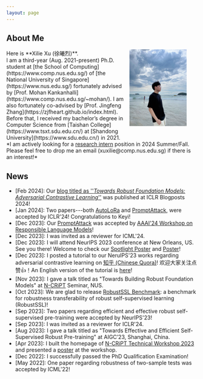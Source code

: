 ```yaml
---
layout: page
---
```


## About Me
<!-- <img src="/images/me3.jpg" class='floatpic'> -->
<img src="/images/me3.jpg" style="float:right; margin-left:1em; margin-right:2em; margin-bottom:1em; width:30%; height: 60%;">
Here is **Xilie Xu (徐曦烈)**. <br/>
I am a third-year (Aug. 2021-present) Ph.D. student at [the School of Computing](https://www.comp.nus.edu.sg/) of [the National University of Singapore](https://www.nus.edu.sg/) fortunately advised by [Prof. Mohan Kankanhalli](https://www.comp.nus.edu.sg/~mohan/). I am also fortunately co-advised by [Prof. Jingfeng Zhang](https://zjfheart.github.io/index.html). Before that, I received my bachelor’s degree in Computer Science from [Taishan College](https://www.tsxt.sdu.edu.cn/) at [Shandong University](https://www.sdu.edu.cn/) in 2021.

<br/>
*I am actively looking for a <u>research intern</u> position in 2024 Summer/Fall. Please feel free to drop me an email (xuxilie@comp.nus.edu.sg) if there is an interest!*​​​​

## News
<ul>
<li>
[Feb 2024]: Our <a href="https://d2jud02ci9yv69.cloudfront.net/2024-05-07-robust-foundation-model-60/blog/robust-foundation-model/">blog titled as ''<i>Towards Robust Foundation Models: Adversarial Contrastive Learning</i>''</a> was published at ICLR Blogposts 2024!
</li>
<li>
[Jan 2024]: Two papers---both <a href="https://arxiv.org/abs/2310.01818">AutoLoRa</a> and <a href="https://godxuxilie.github.io/project_page/prompt_attack">PromptAttack</a>, were accepted by ICLR'24! Congratulations to Keyi!
</li>
<li>
[Dec 2023]: Our <a href="https://godxuxilie.github.io/project_page/prompt_attack">PromptAttack</a> was accepted by <a href="https://sites.google.com/vectorinstitute.ai/relm2024/home">AAAI'24 Workshop on Responsible Language Models</a>!
</li>
<li>
[Dec 2023]: I was invited as a reviewer for ICML'24.
</li>
<li>
[Dec 2023]: I will attend NeurIPS 2023 conference at New Orleans, US. See you there! Welcome to check our <a href="https://nips.cc/virtual/2023/poster/70886">Spotlight Poster</a> and <a href="https://nips.cc/virtual/2023/poster/69867">Poster</a>!
</li>
<li>
[Dec 2023]: I posted a tutorial to our NeruIPS'23 works regarding adversarial contrastive learning on <a href="https://zhuanlan.zhihu.com/p/669541942">知乎 (Chinese Quora)</a>! 欢迎大家关注点赞👍！An English version of the tutorial is <a href="https://d2jud02ci9yv69.cloudfront.net/2024-05-07-robust-foundation-model-60/blog/robust-foundation-model/">here</a>!
</li>
<li>
[Nov 2023]: I gave a talk titled as "Towards Building Robust Foundation Models" at <a href="https://ncript.comp.nus.edu.sg/">N-CRiPT</a> Seminar, NUS. 
</li>
<li>
[Oct 2023]: We are glad to release <a href="https://robustssl.github.io">RobustSSL Benchmark</a>: a benchmark for robustness transferability of robust self-supervised learning (RobustSSL)!
</li>
<li>
[Sep 2023]: Two papers regarding efficient and effective robust self-supervised pre-training were accepted by NeurIPS'23!
</li>
<li>
[Sep 2023]: I was invited as a reviewer for ICLR'24.
</li>
<li>
[Aug 2023]: I gave a talk titled as "Towards Effective and Efficient Self-Supervised Robust Pre-training" at AIGC’23, Shanghai, China.
</li>
<li>
[Apr 2023]: I built the homepage of <a href="https://ncript.comp.nus.edu.sg/site/ncript-workshop-2023/">N-CRiPT Technical Workshop 2023</a> and presented a <a href="/file/poster/NCRiPT_workshop_poster_Xu_Xilie.pdf">poster</a> at the workshop.
</li>
<li>
[Dec 2022]: I successfully passed the PhD Qualification Examination!
</li>
<li>
[May 2022]: One paper regarding robustness of two-sample tests was accepted by ICML'22!
</li>
</ul>